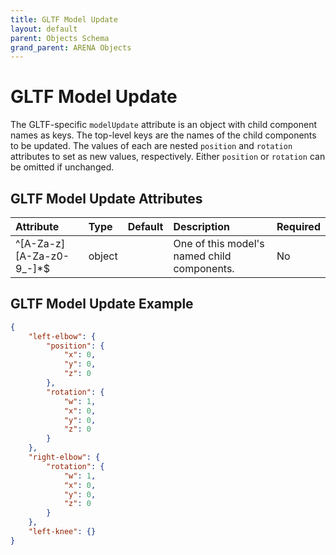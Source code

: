 ```yaml
---
title: GLTF Model Update
layout: default
parent: Objects Schema
grand_parent: ARENA Objects
---
```


<!--CAUTION: This file is autogenerated from https://github.com/arenaxr/arena-schemas. Changes made here may be overwritten.-->


GLTF Model Update
=================


The GLTF-specific `modelUpdate` attribute is an object with child component names as keys. The top-level keys are the names of the child components to be updated. The values of each are nested `position` and `rotation` attributes to set as new values, respectively. Either `position` or `rotation` can be omitted if unchanged.

GLTF Model Update Attributes
-----------------------------

|Attribute|Type|Default|Description|Required|
| :--- | :--- | :--- | :--- | :--- |
|^[A-Za-z][A-Za-z0-9_-]*$|object||One of this model's named child components.|No|


GLTF Model Update Example
--------------------------


```json
{
    "left-elbow": {
        "position": {
            "x": 0,
            "y": 0,
            "z": 0
        },
        "rotation": {
            "w": 1,
            "x": 0,
            "y": 0,
            "z": 0
        }
    },
    "right-elbow": {
        "rotation": {
            "w": 1,
            "x": 0,
            "y": 0,
            "z": 0
        }
    },
    "left-knee": {}
}
```